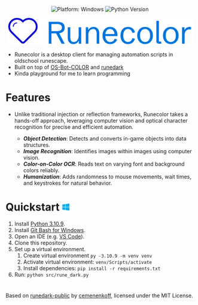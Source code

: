 <div align="center">

![Platform: Windows](https://img.shields.io/badge/platform-windows-blue)
![Python Version](https://img.shields.io/badge/python-3.10.9-blue)

![logo](src/img/ui/splash.png)
</div>

- Runecolor is a desktop client for managing automation scripts in oldschool runescape.
- Built on top of [OS-Bot-COLOR](https://github.com/kelltom/OS-Bot-COLOR) and [runedark](https://github.com/cemenenkoff/runedark-public)
- Kinda playground for me to learn programming

# Features
- Unlike traditional injection or reflection frameworks, Runecolor takes a hands-off approach, leveraging computer vision and optical character recognition for precise and efficient automation.

  - ***Object Detection***: Detects and converts in-game objects into data structures.
  - ***Image Recognition***: Identifies images within images using computer vision.
  - ***Color-on-Color OCR***: Reads text on varying font and background colors reliably.
  - ***Humanization***: Adds randomness to mouse movements, wait times, and keystrokes for natural behavior.

# Quickstart <img height=20 src="src/img/website/windows-logo.png"/>
1. Install [Python 3.10.9](https://www.python.org/downloads/release/python-3109/).
2. Install [Git Bash for Windows](https://git-scm.com/downloads).
3. Open an IDE (e.g. [VS Code](https://code.visualstudio.com/)).
4. Clone this repository.
5. Set up a virtual environment.
   1. Create virtual environment `py -3.10.9 -m venv venv`
   3. Activate virtual environment: `venv/Scripts/activate`
   4. Install dependencies: `pip install -r requirements.txt`
6. Run: `python src/rune_dark.py`



#
Based on [runedark-public](https://github.com/cemenenkoff/runedark-public) by [cemenenkoff](https://github.com/cemenenkoff), licensed under the MIT License.
